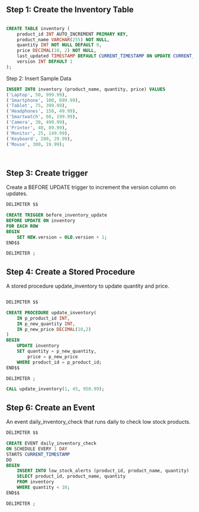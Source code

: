 ## Step 1: Create the Inventory Table

```sql

CREATE TABLE inventory (
    product_id INT AUTO_INCREMENT PRIMARY KEY,
    product_name VARCHAR(255) NOT NULL,
    quantity INT NOT NULL DEFAULT 0,
    price DECIMAL(10, 2) NOT NULL,
    last_updated TIMESTAMP DEFAULT CURRENT_TIMESTAMP ON UPDATE CURRENT_TIMESTAMP,
    version INT DEFAULT 1
);

```

Step 2: Insert Sample Data
```sql
INSERT INTO inventory (product_name, quantity, price) VALUES
('Laptop', 50, 999.99),
('Smartphone', 100, 699.99),
('Tablet', 75, 399.99),
('Headphones', 150, 49.99),
('Smartwatch', 60, 199.99),
('Camera', 30, 499.99),
('Printer', 40, 89.99),
('Monitor', 25, 149.99),
('Keyboard', 200, 29.99),
('Mouse', 300, 19.99);




```

## Step 3: Create trigger 
Create a BEFORE UPDATE trigger to increment the version column on updates.
```sql
DELIMITER $$

CREATE TRIGGER before_inventory_update
BEFORE UPDATE ON inventory
FOR EACH ROW
BEGIN
    SET NEW.version = OLD.version + 1;
END$$

DELIMITER ;

```
## Step 4: Create a Stored Procedure
A stored procedure update_inventory to update quantity and price.
```sql

DELIMITER $$

CREATE PROCEDURE update_inventory(
    IN p_product_id INT, 
    IN p_new_quantity INT, 
    IN p_new_price DECIMAL(10,2)
)
BEGIN
    UPDATE inventory 
    SET quantity = p_new_quantity, 
        price = p_new_price
    WHERE product_id = p_product_id;
END$$

DELIMITER ;


```


```sql
CALL update_inventory(1, 45, 950.99);

```
## Step 6: Create an Event
An event daily_inventory_check that runs daily to check low stock products.

```sql
DELIMITER $$

CREATE EVENT daily_inventory_check
ON SCHEDULE EVERY 1 DAY
STARTS CURRENT_TIMESTAMP
DO
BEGIN
    INSERT INTO low_stock_alerts (product_id, product_name, quantity)
    SELECT product_id, product_name, quantity 
    FROM inventory 
    WHERE quantity < 10;
END$$

DELIMITER ;


```
